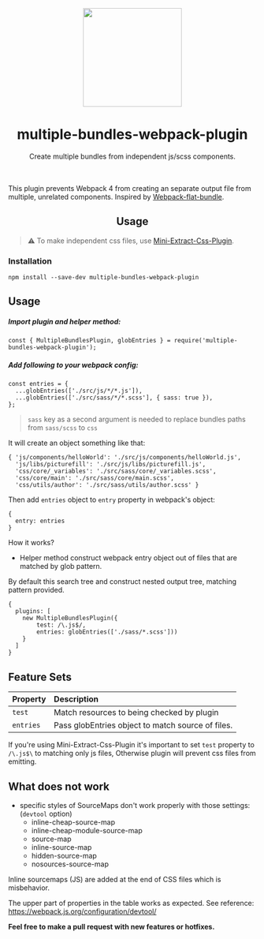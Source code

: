
<div align="center">
  <a href="https://github.com/webpack/webpack">
    <img width="200" height="200"
      src="https://webpack.js.org/assets/icon-square-big.svg">
  </a>
  <h1>multiple-bundles-webpack-plugin</h1>
  <p>Create multiple bundles from independent js/scss components.</p>
</div>

  <br><br>
This plugin prevents Webpack 4 from creating an separate output file from multiple, unrelated components.
Inspired by [Webpack-flat-bundle](https://github.com/xolir/webpack-flat-bundle/tree/master/plugin).

  <h2 align="center">Usage</h2>

> :warning: To make independent css files, use [Mini-Extract-Css-Plugin](https://github.com/webpack-contrib/mini-css-extract-plugin).


### Installation

```
npm install --save-dev multiple-bundles-webpack-plugin
```

## Usage

##### Import plugin and helper method:
```
const { MultipleBundlesPlugin, globEntries } = require('multiple-bundles-webpack-plugin');

```

##### Add following to your webpack config:
```
const entries = {
  ...globEntries(['./src/js/*/*.js']),
  ...globEntries(['./src/sass/*/*.scss'], { sass: true }),
};
```

> `sass` key as a second argument is needed to replace bundles paths from `sass/scss` to `css`

It will create an object something like that:
```
{ 'js/components/helloWorld': './src/js/components/helloWorld.js',
  'js/libs/picturefill': './src/js/libs/picturefill.js',
  'css/core/_variables': './src/sass/core/_variables.scss',
  'css/core/main': './src/sass/core/main.scss',
  'css/utils/author': './src/sass/utils/author.scss' }
```

Then add `entries` object to `entry` property in webpack's object:
```
{
  entry: entries
}
```

How it works?

* Helper method construct webpack entry object out of files that are matched by glob pattern.

By default this search tree and construct nested output tree, matching pattern provided.

```
{
  plugins: [
    new MultipleBundlesPlugin({
        test: /\.js$/,
        entries: globEntries(['./sass/*.scss']))
    }
  ]
}
```

## Feature Sets

| Property | Description |
|:---|:---|
| `test`   | Match resources to being checked by plugin |
| `entries`      | Pass globEntries object to match source of files. |

If you're using Mini-Extract-Css-Plugin it's important to set `test` property to `/\.js$\` to matching only js files,
Otherwise plugin will prevent css files from emitting.

## What does not work

 - specific styles of SourceMaps don't work properly with those settings: (`devtool` option)
	 - inline-cheap-source-map
	 - inline-cheap-module-source-map
	 - source-map
	 - inline-source-map
	 - hidden-source-map
	 - nosources-source-map

Inline sourcemaps (JS) are added at the end of CSS files which is misbehavior.

The upper part of properties in the table works as expected. See reference: https://webpack.js.org/configuration/devtool/

**Feel free to make a pull request with new features or hotfixes.**
